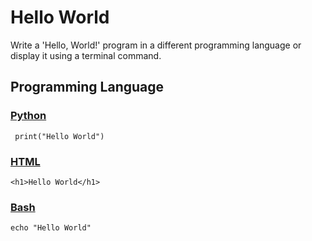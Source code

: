 # Hello World
Write a 'Hello, World!' program in a different programming language or display it using a terminal command.

## Programming Language
### [Python](https://en.wikipedia.org/wiki/Python_(programming_language))
```
 print("Hello World")
```
### [HTML](https://en.wikipedia.org/wiki/HTML)
```
<h1>Hello World</h1>
```
### [Bash](https://en.wikipedia.org/wiki/Bash_(Unix_shell))
```
echo "Hello World"
```
